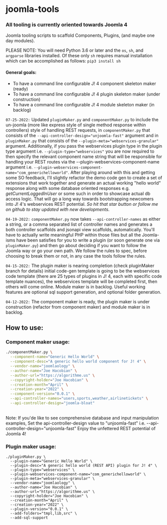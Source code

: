# joomla-tools

### All tooling is currently oriented towards Joomla 4

Joomla tooling scripts to scaffold Components, Plugins, (and maybe one day modules).

PLEASE NOTE: You will need Python 3.6 or later and the `os`, `sh`, and `argparse` libraries installed. Of these only `sh` requires manual installation which can be accomplished as follows: `pip3 install sh`

#### General goals:

- To have a command line configurable J! 4 component skeleton maker (ready)
- To have a command line configurable J! 4 plugin skeleton maker (under construction)
- To have a command line configurable J! 4 module skeleton maker (in backlog)  
   
`07-25-2022:` Updated `pluginMaker.py` and `componentMaker.py` to include the un-joomla (more like express style of single method response within controllers) style of handling REST requests, in `componentMaker.py` that consists of the `--api-controller-design="unjoomla-fast"` argument and in `pluginMaker.py` that consists of the `--plugin-meta="webservices-granular"` argument. Additionally, if you pass the webservices plugin type in the plugin type argument i.e. `--plugin-type="webservices"` you are now required to then specify the relevant component name string that will be responsible for handling your REST routes via the --plugin-webservices-component-name argument i.e. `--plugin-webservices-component-name="com_generichelloworld"`.
After playing around with this and getting some SO feedback, I'll slightly refactor the demo code gen to create a set of extensions that work together and generate an actual working "hello world" response along with some database oriented responses e.g. _getCurrentLoggedInUser_ or some such in order to showcase actual db access logic. That will go a long way towards bootstrapping newcomers into J! 4's webservices REST potential. *So hit that star button or follow me on github to stay updated with new developments.*
  
  
`04-19-2022:` `componentMaker.py` now takes `--api-controller-names` as either a string, or a comma separated list of controller names and generates a both controller scaffolds and jsonapi view  scaffolds, automatically. You'll have to actually write meaningful PHP within those files but all the Joomla-isms have been satisfies for you to write a plugin (or soon generate one via `pluginMaker.py`) and then go about deciding if you want to follow the Joomla way or go your own path. We follow the rules to spec, before choosing to break them or not, in any case the tools follow the rules.    
  
`04-15-2022:` The plugin maker is nearing completion (check pluginMaker branch for details) initial code-gen template is going to be the webservices code template (there are 25 types of plugins in J! 4, each with specific code template nuances), the webservices template will be completed first, then others will come online. Module maker is in backlog. Useful working features are optional sql support generation, and optional folder generation.  
  
`04-12-2022:` The component maker is ready, the plugin maker is under construction (refactor from component maker) and module maker is in backlog.

## How to use:

### Component maker usage:

```bash
./componentMaker.py \
  --component-name="Generic Hello World" \
  --component-desc="A generic hello world component for J! 4" \
  --vendor-name="joomlaology" \
  --author-name="Joe Hacobian" \
  --author-url="https://algorithme.us" \
  --copyright-holder="Joe Hacobian" \
  --creation-month="April" \
  --creation-year="2022" \
  --component-version="0.0.1" \
  --api-controller-names="users,sports,weather,airlinetickets" \
  --api-controller-design="joomla-bloat"
```
<br>
Note: If you'de like to see comprehensive database and input manipulation examples,
Set the api-controller-design value to "unjoomla-fast" i.e. --api-controller-design="unjoomla-fast"
Enjoy the unfettered REST potential of Joomla 4!

### Plugin maker usage:

```
./pluginMaker.py \
  --plugin-name="Generic Hello World" \
  --plugin-desc="A generic hello world (REST API) plugin for J! 4" \
  --plugin-type="webservices" \
  --plugin-webservices-component-name="com_generichelloworld" \
  --plugin-meta="webservices-granular" \
  --vendor-name="joomlaology" \
  --author-name="Joe Hacobian" \
  --author-url="https://algorithme.us" \
  --copyright-holder="Joe Hacobian" \
  --creation-month="April" \
  --creation-year="2022" \
  --plugin-version="0.0.1" \
  --add-folders="tmpl,lib,src" \
  --add-sql-support
```
